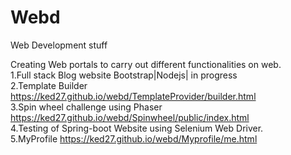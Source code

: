 
# Webd
Web Development stuff


Creating Web portals to carry out different functionalities on web.<br/>
1.Full stack Blog website Bootstrap|Nodejs| in progress <br/>
2.Template Builder                                            https://ked27.github.io/webd/TemplateProvider/builder.html <br/>
3.Spin wheel challenge using Phaser                           https://ked27.github.io/webd/Spinwheel/public/index.html <br/>
4.Testing of Spring-boot Website using Selenium Web Driver. <br/>
5.MyProfile                                                   https://ked27.github.io/webd/Myprofile/me.html



